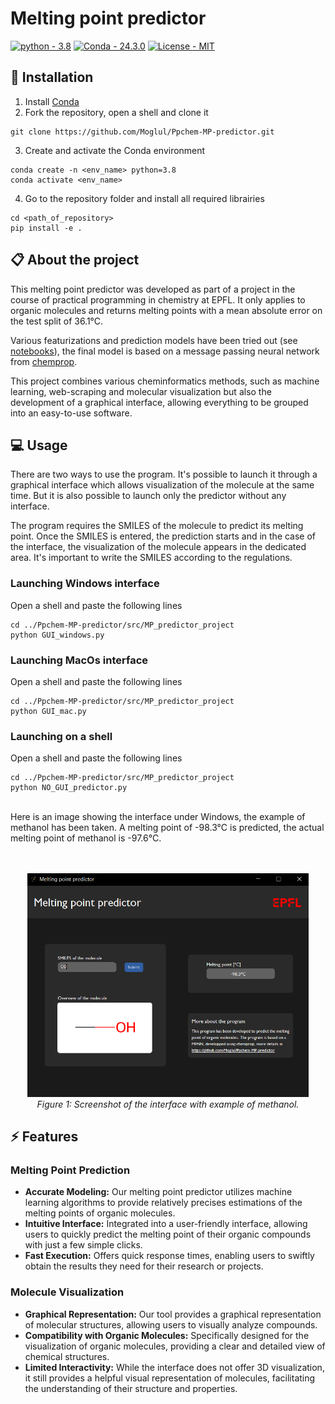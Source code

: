# Melting point predictor
[![python - 3.8](https://img.shields.io/badge/python-3.8-blue)](https://) [![Conda - 24.3.0](https://img.shields.io/badge/Conda-24.3.0-blue)](https://) [![License - MIT](https://img.shields.io/badge/License-MIT-yellow)](https://)
## :wrench: Installation

1. Install [Conda](https://conda.io/projects/conda/en/latest/index.html)
2. Fork the repository, open a shell and clone it
```
git clone https://github.com/Moglul/Ppchem-MP-predictor.git
```
3. Create and activate the Conda environment
```
conda create -n <env_name> python=3.8
conda activate <env_name>
```
4. Go to the repository folder and install all required librairies
```
cd <path_of_repository>
pip install -e .
```

## :clipboard: About the project

This melting point predictor was developed as part of a project in the course of practical programming in chemistry at EPFL. It only applies to organic molecules and returns melting points with a mean absolute error on the test split of 36.1°C.

Various featurizations and prediction models have been tried out (see [notebooks](https://github.com/Moglul/Ppchem-MP-predictor/tree/main/notebooks)), the final model is based on a message passing neural network from [chemprop](https://github.com/chemprop/chemprop). 

This project combines various cheminformatics methods, such as machine learning, web-scraping and molecular visualization but also the development of a graphical interface, allowing everything to be grouped into an easy-to-use software.

## :computer: Usage
There are two ways to use the program. It's possible to launch it through a graphical interface which allows visualization of the molecule at the same time. But it is also possible to launch only the predictor without any interface.

The program requires the SMILES of the molecule to predict its melting point. Once the SMILES is entered, the prediction starts and in the case of the interface, the visualization of the molecule appears in the dedicated area. It's important to write the SMILES according to the regulations.

### Launching Windows interface 
Open a shell and paste the following lines
```
cd ../Ppchem-MP-predictor/src/MP_predictor_project
python GUI_windows.py
```

### Launching MacOs interface
Open a shell and paste the following lines
```
cd ../Ppchem-MP-predictor/src/MP_predictor_project
python GUI_mac.py
```

### Launching on a shell
Open a shell and paste the following lines
```
cd ../Ppchem-MP-predictor/src/MP_predictor_project
python NO_GUI_predictor.py
```

<br />
Here is an image showing the interface under Windows, the example of methanol has been taken. A melting point of -98.3°C is predicted, the actual melting point of methanol is -97.6°C.
<br><br><br>
<p align="center">
  <img src="assets/screen_interface.png" width="450" alt="Screen Interface">
  <br>
  <em>Figure 1: Screenshot of the interface with example of methanol.</em>
</p>

## :zap: Features

### Melting Point Prediction

- **Accurate Modeling:** Our melting point predictor utilizes machine learning algorithms to provide relatively precises estimations of the melting points of organic molecules.
- **Intuitive Interface:** Integrated into a user-friendly interface, allowing users to quickly predict the melting point of their organic compounds with just a few simple clicks.
- **Fast Execution:** Offers quick response times, enabling users to swiftly obtain the results they need for their research or projects.

### Molecule Visualization

- **Graphical Representation:** Our tool provides a graphical representation of molecular structures, allowing users to visually analyze compounds.
- **Compatibility with Organic Molecules:** Specifically designed for the visualization of organic molecules, providing a clear and detailed view of chemical structures.
- **Limited Interactivity:** While the interface does not offer 3D visualization, it still provides a helpful visual representation of molecules, facilitating the understanding of their structure and properties.
